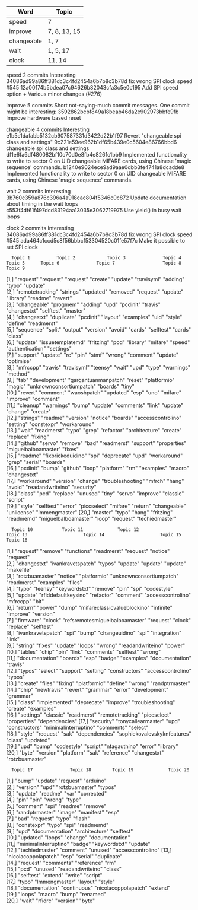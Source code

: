 | Word 	 		| 	Topic			|
|---------------|-------------------|
|speed			|	7				|
|improve		|	7, 8, 13, 15	|
|changeable		|	1, 7			|
|wait			|	1, 5, 17		|
|clock			|	11, 14			|

speed	2 commits
Interesting
34086ad99a86ff381dc3c4fd2454a6b7b8c3b78d fix wrong SPI clock speed #545
12a00174b5bdea07c94626b82043cfa3c5e0c195 Add SPI speed option + Various minor changes (#276)

improve	5 commits
Short not-saying-much commit messages.
One commit might be interesting:
3592862bcbf849a18beab46da2e902973bbfe9fb Improve hardware based reset

changeable	4 commits
Interesting
e1b5c1dafabb5132cb907587331d3422d22b1f97 Revert "changeable spi class and settings"
9c221e59ee962b1df65b439e0c5604e86766bbd6 changeable spi class and settings
df1e6fa6df480082bf10c70d0e8fb4e8261c1bb9 Implemented functionality to write to sector 0 on UID changeable MIFARE cards, using Chinese 'magic sequence' commands.
b1240e9024ece9ad9aae0dbb3fe4741a8dcadde8 Implemented functionality to write to sector 0 on UID changeable MIFARE cards, using Chinese 'magic sequence' commands.

wait	2 commits
Interesting
3b760c359a876c396a4a918cac804f5346c0c872 Update documentation about timing in the wait loops
c553f4df61f497dcd83194aa13035e3062719975 Use yield() in busy wait loops

clock	2 commits
Interesting
34086ad99a86ff381dc3c4fd2454a6b7b8c3b78d fix wrong SPI clock speed #545
ada464c1ccd5c8f56bbbcf53304520c01fe57f7c Make it possible to set SPI clock
      
      Topic 1          Topic 2            Topic 3              Topic 4           Topic 5      Topic 6              Topic 7                  Topic 8              Topic 9        
 [1,] "request"        "request"          "request"            "create"          "update"     "travisyml"          "adding"                 "typo"               "update"       
 [2,] "remotetracking" "strings"          "updated"            "removed"         "request"    "update"             "library"                "readme"             "revert"       
 [3,] "changeable"     "progmem"          "adding"             "upd"             "pcdinit"    "travis"             "changestxt"             "selftest"           "master"       
 [4,] "changestxt"     "duplicate"        "pcdinit"            "layout"          "examples"   "uid"                "style"                  "define"             "readmerst"    
 [5,] "sequence"       "split"            "output"             "version"         "avoid"      "cards"              "selftest"               "cards"              "class"        
 [6,] "update"         "issuetemplatemd"  "fritzing"           "pcd"             "library"    "mifare"             "speed"                  "authentication"     "settings"     
 [7,] "support"        "update"           "rc"                 "pin"             "stmf"       "wrong"              "comment"                "update"             "optimise"     
 [8,] "mfrccpp"        "travis"           "travisyml"          "teensy"          "wait"       "upd"                "type"                   "warnings"           "method"       
 [9,] "tab"            "development"      "gargantuanmanpatch" "reset"           "platformio" "magic"              "unknownconsortiumpatch" "boards"             "tiny"         
[10,] "revert"         "comment"          "waoshpatch"         "updated"         "esp"        "uno"                "mifare"                 "improve"            "comment"      
[11,] "cleanup"        "warnings"         "bump"               "update"          "comments"   "link"               "update"                 "change"             "create"       
[12,] "strings"        "readme"           "version"            "notice"          "boards"     "accesscontrolino"   "setting"                "constexpr"          "workaround"   
[13,] "wait"           "readmerst"        "typo"               "grep"            "refactor"   "architecture"       "create"                 "replace"            "fixing"       
[14,] "github"         "servo"            "remove"             "bad"             "readmerst"  "support"            "properties"             "miguelbalboamaster" "fixes"        
[15,] "readme"         "fixbrickeduidino" "spi"                "deprecate"       "upd"        "workaround"         "grep"                   "serial"             "boards"       
[16,] "pcdinit"        "bump"             "github"             "loop"            "platform"   "rm"                 "examples"               "macro"              "changestxt"   
[17,] "workaround"     "version"          "change"             "troubleshooting" "mfrch"      "hang"               "avoid"                  "readandwriteino"    "security"     
[18,] "class"          "pcd"              "replace"            "unused"          "tiny"       "servo"              "improve"                "classic"            "script"       
[19,] "style"          "selftest"         "error"              "piccselect"      "mifare"     "return"             "changeable"             "unlicense"          "lmmengmaster" 
[20,] "master"         "typo"             "hang"               "fritzing"        "readmemd"   "miguelbalboamaster" "loop"                   "request"            "techiedmaster"

      Topic 10           Topic 11             Topic 12                        Topic 13                     Topic 14                     Topic 15           Topic 16       
 [1,] "request"          "remove"             "functions"                     "readmerst"                  "request"                    "notice"           "request"      
 [2,] "changestxt"       "ivankravetspatch"   "typos"                         "update"                     "update"                     "update"           "makefile"     
 [3,] "rotzbuamaster"    "notice"             "platformio"                    "unknownconsortiumpatch"     "readmerst"                  "examples"         "files"        
 [4,] "typo"             "teensy"             "keywordstxt"                   "remove"                     "pin"                        "spi"              "codestyle"    
 [5,] "update"           "rfiddefaultkeysino" "refactor"                      "comment"                    "accesscontrolino"           "mfrccpp"          "bit"          
 [6,] "return"           "power"              "dump"                          "mifareclassicvalueblockino" "infinite"                   "improve"          "version"      
 [7,] "firmware"         "clock"              "refsremotesmiguelbalboamaster" "request"                    "clock"                      "replace"          "selftest"     
 [8,] "ivankravetspatch" "spi"                "bump"                          "changeuidino"               "spi"                        "integration"      "link"         
 [9,] "string"           "fixes"              "update"                        "loops"                      "wrong"                      "readandwriteino"  "power"        
[10,] "tables"           "chip"               "pin"                           "link"                       "comments"                   "selftest"         "wrong"        
[11,] "documentation"    "boards"             "esp"                           "badge"                      "examples"                   "documentation"    "travis"       
[12,] "typos"            "select"             "support"                       "setting"                    "constructors"               "accesscontrolino" "typos"        
[13,] "create"           "files"              "fixing"                        "platformio"                 "define"                     "wrong"            "randptrmaster"
[14,] "chip"             "newtravis"          "revert"                        "grammar"                    "error"                      "development"      "grammar"      
[15,] "class"            "implemented"        "deprecate"                     "improve"                    "troubleshooting"            "create"           "examples"     
[16,] "settings"         "classic"            "readmerst"                     "remotetracking"             "piccselect"                 "properties"       "dependencies" 
[17,] "security"         "tonycallearmaster"  "upd"                           "constructors"               "minimalinterruptino"        "comments"         "select"       
[18,] "style"            "request"            "sak"                           "dependencies"               "sophiekovalevskyknfeatures" "class"            "updated"      
[19,] "upd"              "bump"               "codestyle"                     "script"                     "ntagauthino"                "error"            "library"      
[20,] "byte"             "version"            "platform"                      "sak"                        "reference"                  "changestxt"       "rotzbuamaster"

      Topic 17              Topic 18        Topic 19             Topic 20          
 [1,] "bump"                "update"        "request"            "arduino"         
 [2,] "version"             "upd"           "rotzbuamaster"      "typos"           
 [3,] "update"              "readme"        "var"                "corrected"       
 [4,] "pin"                 "pin"           "wrong"              "type"            
 [5,] "comment"             "spi"           "readme"             "remove"          
 [6,] "randptrmaster"       "image"         "manifest"           "esp"             
 [7,] "bad"                 "request"       "typo"               "flash"           
 [8,] "constexpr"           "typo"          "spi"                "readmemd"        
 [9,] "upd"                 "documentation" "architecture"       "selftest"        
[10,] "updated"             "loops"         "change"             "documentation"   
[11,] "minimalinterruptino" "badge"         "keywordstxt"        "update"          
[12,] "techiedmaster"       "comment"       "unused"             "accesscontrolino"
[13,] "nicolacoppolapatch"  "esp"           "serial"             "duplicate"       
[14,] "request"             "comments"      "reference"          "rm"              
[15,] "pcd"                 "unused"        "readandwriteino"    "class"           
[16,] "selftest"            "extend"        "write"              "script"          
[17,] "typo"                "lmmengmaster"  "layout"             "style"           
[18,] "documentation"       "continuous"    "nicolacoppolapatch" "extend"          
[19,] "loops"               "macro"         "bump"               "renamed"         
[20,] "wait"                "rfidrc"        "version"            "byte"            
> 
